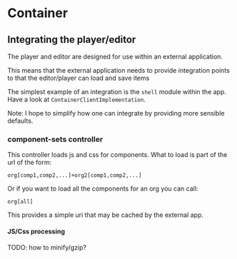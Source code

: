 # Container


## Integrating the player/editor

The player and editor are designed for use within an external application.

This means that the external application needs to provide integration points to that the editor/player can load and save items

The simplest example of an integration is the `shell` module within the app. Have a look at `ContainerClientImplementation`.

Note: I hope to simplify how one can integrate by providing more sensible defaults.


### component-sets controller

This controller loads js and css for components. What to load is part of the url of the form:

    org[comp1,comp2,...]+org2[comp1,comp2,...]

Or if you want to load all the components for an org you can call:

    org[all]


This provides a simple uri that may be cached by the external app.

#### JS/Css processing

TODO: how to minify/gzip?